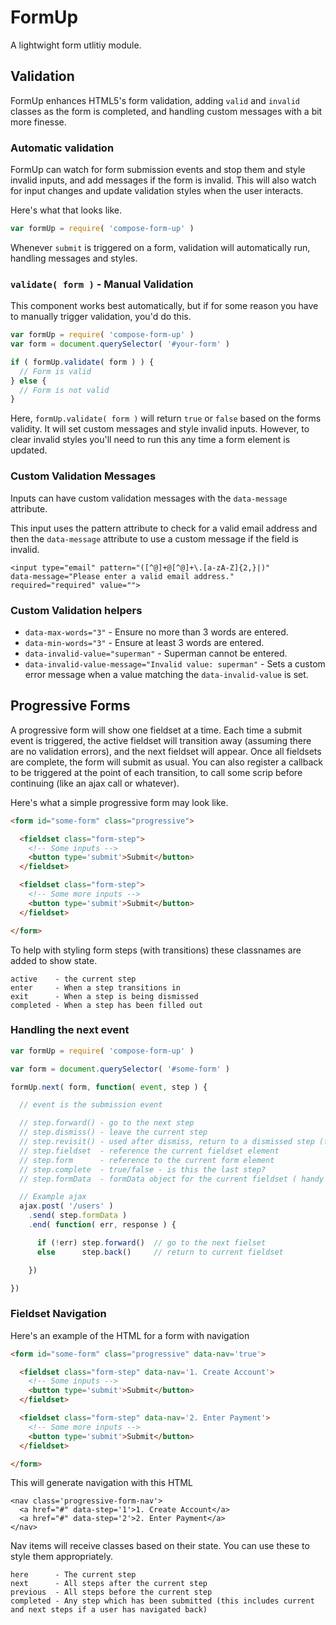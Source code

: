 # FormUp

A lightwight form utlitiy module.

## Validation

FormUp enhances HTML5's form validation, adding `valid` and `invalid` classes as the form is completed, and handling custom messages with a bit more finesse.

### Automatic validation

FormUp can watch for form submission events and stop them and style invalid
inputs, and add messages if the form is invalid. This will also watch for
input changes and update validation styles when the user interacts.

Here's what that looks like.

```js
var formUp = require( 'compose-form-up' )
```

Whenever `submit` is triggered on a form, validation will
automatically run, handling messages and styles.

### `validate( form )` - Manual Validation

This component works best automatically, but if for some reason you have to
manually trigger validation, you'd do this.

```js
var formUp = require( 'compose-form-up' )
var form = document.querySelector( '#your-form' )

if ( formUp.validate( form ) ) {
  // Form is valid  
} else {
  // Form is not valid
}
```

Here, `formUp.validate( form )` will return `true` or `false` based on the forms
validity. It will set custom messages and style invalid inputs. However, to clear
invalid styles you'll need to run this any time a form element is updated.


### Custom Validation Messages

Inputs can have custom validation messages with the
`data-message` attribute. 

This input uses the pattern attribute to check for a valid email address and then the `data-message` attribute to use a custom message if the field is invalid.

```
<input type="email" pattern="([^@]+@[^@]+\.[a-zA-Z]{2,}|)"
data-message="Please enter a valid email address."
required="required" value="">
```

### Custom Validation helpers

- `data-max-words="3"` - Ensure no more than 3 words are entered.
- `data-min-words="3"` - Ensure at least 3 words are entered.
- `data-invalid-value="superman"` - Superman cannot be entered.
- `data-invalid-value-message="Invalid value: superman"` - Sets a custom error message when a value matching the `data-invalid-value` is set.


## Progressive Forms

A progressive form will show one fieldset at a time. Each time a submit event is triggered, the active fieldset will transition away (assuming there are no
validation errors), and the next fieldset will appear. Once all fieldsets are complete, the form will submit as usual. You can also register a callback to be
triggered at the point of each transition, to call some scrip before continuing (like an ajax call or whatever).

Here's what a simple progressive form may look like.

```html
<form id="some-form" class="progressive">

  <fieldset class="form-step">
    <!-- Some inputs -->
    <button type='submit'>Submit</button>
  </fieldset>

  <fieldset class="form-step">
    <!-- Some more inputs -->
    <button type='submit'>Submit</button>
  </fieldset>

</form>
```

To help with styling form steps (with transitions) these classnames are added to show state.

```
active    - the current step
enter     - When a step transitions in
exit      - When a step is being dismissed
completed - When a step has been filled out
```

### Handling the next event

```js
var formUp = require( 'compose-form-up' )

var form = document.querySelector( '#some-form' )

formUp.next( form, function( event, step ) {

  // event is the submission event

  // step.forward() - go to the next step
  // step.dismiss() - leave the current step
  // step.revisit() - used after dismiss, return to a dismissed step (for example: to deal with an ajax error)
  // step.fieldset  - reference the current fieldset element
  // step.form      - reference to the current form element
  // step.complete  - true/false - is this the last step?
  // step.formData  - formData object for the current fieldset ( handy for ajax )

  // Example ajax
  ajax.post( '/users' )
    .send( step.formData )
    .end( function( err, response ) {

      if (!err) step.forward()  // go to the next fielset
      else      step.back()     // return to current fieldset

    })

})
```

### Fieldset Navigation

Here's an example of the HTML for a form with navigation

```html
<form id="some-form" class="progressive" data-nav='true'>

  <fieldset class="form-step" data-nav='1. Create Account'>
    <!-- Some inputs -->
    <button type='submit'>Submit</button>
  </fieldset>

  <fieldset class="form-step" data-nav='2. Enter Payment'>
    <!-- Some more inputs -->
    <button type='submit'>Submit</button>
  </fieldset>

</form>
```

This will generate navigation with this HTML

```
<nav class='progressive-form-nav'>
  <a href="#" data-step='1'>1. Create Account</a>
  <a href="#" data-step='2'>2. Enter Payment</a>
</nav>
```

Nav items will receive classes based on their state. You can use these to style them appropriately.

```
here      - The current step
next      - All steps after the current step
previous  - All steps before the current step
completed - Any step which has been submitted (this includes current and next steps if a user has navigated back)
```

